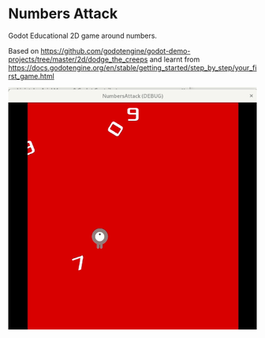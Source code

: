 # Numbers Attack

Godot Educational 2D game around numbers.

Based on https://github.com/godotengine/godot-demo-projects/tree/master/2d/dodge_the_creeps
and learnt from https://docs.godotengine.org/en/stable/getting_started/step_by_step/your_first_game.html

![Numbers Attack!](numbers_attack.gif)
